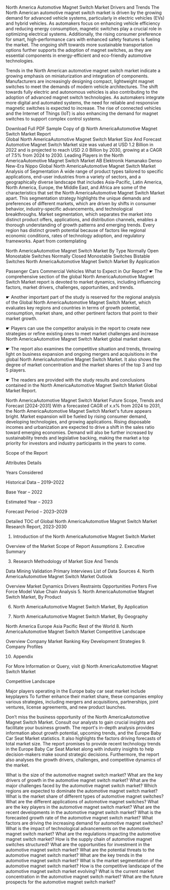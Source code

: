 North America Automotive Magnet Switch Market Drivers and Trends
The North American automotive magnet switch market is driven by the growing demand for advanced vehicle systems, particularly in electric vehicles (EVs) and hybrid vehicles. As automakers focus on enhancing vehicle efficiency and reducing energy consumption, magnetic switches play a crucial role in optimizing electrical systems. Additionally, the rising consumer preference for smart, high-performance cars with enhanced safety features is fueling the market. The ongoing shift towards more sustainable transportation options further supports the adoption of magnet switches, as they are essential components in energy-efficient and eco-friendly automotive technologies.

Trends in the North American automotive magnet switch market indicate a growing emphasis on miniaturization and integration of components. Manufacturers are increasingly designing compact, lightweight magnet switches to meet the demands of modern vehicle architectures. The shift towards fully electric and autonomous vehicles is also contributing to the adoption of advanced magnet switch technologies. As automakers integrate more digital and automated systems, the need for reliable and responsive magnetic switches is expected to increase. The rise of connected vehicles and the Internet of Things (IoT) is also enhancing the demand for magnet switches to support complex control systems.

Download Full PDF Sample Copy of @ North AmericaAutomotive Magnet Switch Market Report  
Global North AmericaAutomotive Magnet Switch Market Size And Forecast
Automotive Magnet Switch Market size was valued at USD 1.2 Billion in 2022 and is projected to reach USD 2.0 Billion by 2030, growing at a CAGR of 7.5% from 2024 to 2030.
Leading Players in the North AmericaAutomotive Magnet Switch Market
AB Elektronik
Hamanako Denso
New-Era
Nippo
Global North AmericaAutomotive Magnet Switch Market Analysis of Segmentation
A wide range of product types tailored to specific applications, end-user industries from a variety of sectors, and a geographically diverse landscape that includes Asia-Pacific, Latin America, North America, Europe, the Middle East, and Africa are some of the characteristics that set the North AmericaAutomotive Magnet Switch Market apart. This segmentation strategy highlights the unique demands and preferences of different markets, which are driven by shifts in consumer behavior, industry-specific advancements, and technological breakthroughs. Market segmentation, which separates the market into distinct product offers, applications, and distribution channels, enables a thorough understanding of growth patterns and emerging trends. Every region has distinct growth potential because of factors like regional economic conditions, rates of technology adoption, and regulatory frameworks. Apart from contemplating

North AmericaAutomotive Magnet Switch Market By Type
Normally Open Monostable Switches
Normally Closed Monostable Switches
Bistable Switches
North AmericaAutomotive Magnet Switch Market By Application

Passenger Cars
Commercial Vehicles
What to Expect in Our Report?
☛ The comprehensive section of the global North AmericaAutomotive Magnet Switch Market report is devoted to market dynamics, including influencing factors, market drivers, challenges, opportunities, and trends.

☛ Another important part of the study is reserved for the regional analysis of the Global North AmericaAutomotive Magnet Switch Market, which evaluates key regions and countries in terms of growth potential, consumption, market share, and other pertinent factors that point to their market growth.

☛ Players can use the competitor analysis in the report to create new strategies or refine existing ones to meet market challenges and increase North AmericaAutomotive Magnet Switch Market global market share.

☛ The report also examines the competitive situation and trends, throwing light on business expansion and ongoing mergers and acquisitions in the global North AmericaAutomotive Magnet Switch Market. It also shows the degree of market concentration and the market shares of the top 3 and top 5 players.

☛ The readers are provided with the study results and conclusions contained in the North AmericaAutomotive Magnet Switch Market Global Market Report.

North AmericaAutomotive Magnet Switch Market Future Scope, Trends and Forecast [2024-2031]
With a forecasted CAGR of x.x% from 2024 to 2031, the North AmericaAutomotive Magnet Switch Market's future appears bright. Market expansion will be fueled by rising consumer demand, developing technologies, and growing applications. Rising disposable incomes and urbanization are expected to drive a shift in the sales ratio toward emerging economies. Demand will also be further increased by sustainability trends and legislative backing, making the market a top priority for investors and industry participants in the years to come.

Scope of the Report

Attributes Details

Years Considered

Historical Data – 2019–2022

Base Year – 2022

Estimated Year – 2023

Forecast Period – 2023–2029

Detailed TOC of Global North AmericaAutomotive Magnet Switch Market Research Report, 2023-2030
1. Introduction of the North AmericaAutomotive Magnet Switch Market

Overview of the Market
Scope of Report
Assumptions
2. Executive Summary

3. Research Methodology of Market Size And Trends

Data Mining
Validation
Primary Interviews
List of Data Sources
4. North AmericaAutomotive Magnet Switch Market Outlook

Overview
Market Dynamics
Drivers
Restraints
Opportunities
Porters Five Force Model
Value Chain Analysis
5. North AmericaAutomotive Magnet Switch Market, By Product

6. North AmericaAutomotive Magnet Switch Market, By Application

7. North AmericaAutomotive Magnet Switch Market, By Geography

North America
Europe
Asia Pacific
Rest of the World
8. North AmericaAutomotive Magnet Switch Market Competitive Landscape

Overview
Company Market Ranking
Key Development Strategies
9. Company Profiles

10. Appendix

For More Information or Query, visit @ North AmericaAutomotive Magnet Switch Market

Competitive Landscape

Major players operating in the Europe baby car seat market include keyplayers To further enhance their market share, these companies employ various strategies, including mergers and acquisitions, partnerships, joint ventures, license agreements, and new product launches.

Don’t miss the business opportunity of the North AmericaAutomotive Magnet Switch Market. Consult our analysts to gain crucial insights and facilitate your business growth.
The report's in-depth analysis provides information about growth potential, upcoming trends, and the Europe Baby Car Seat Market statistics. It also highlights the factors driving forecasts of total market size. The report promises to provide recent technology trends in the Europe Baby Car Seat Market along with industry insights to help decision-makers make sound strategic decisions. Furthermore, the report also analyses the growth drivers, challenges, and competitive dynamics of the market.

What is the size of the automotive magnet switch market?
What are the key drivers of growth in the automotive magnet switch market?
What are the major challenges faced by the automotive magnet switch market?
Which regions are expected to dominate the automotive magnet switch market?
What is the market share of different types of automotive magnet switches?
What are the different applications of automotive magnet switches?
What are the key players in the automotive magnet switch market?
What are the recent developments in the automotive magnet switch market?
What is the forecasted growth rate of the automotive magnet switch market?
What factors are driving the increasing demand for automotive magnet switches?
What is the impact of technological advancements on the automotive magnet switch market?
What are the regulations impacting the automotive magnet switch market?
How is the supply chain of automotive magnet switches structured?
What are the opportunities for investment in the automotive magnet switch market?
What are the potential threats to the automotive magnet switch market?
What are the key trends in the automotive magnet switch market?
What is the market segmentation of the automotive magnet switch market?
How is the competitive landscape of the automotive magnet switch market evolving?
What is the current market concentration in the automotive magnet switch market?
What are the future prospects for the automotive magnet switch market?
